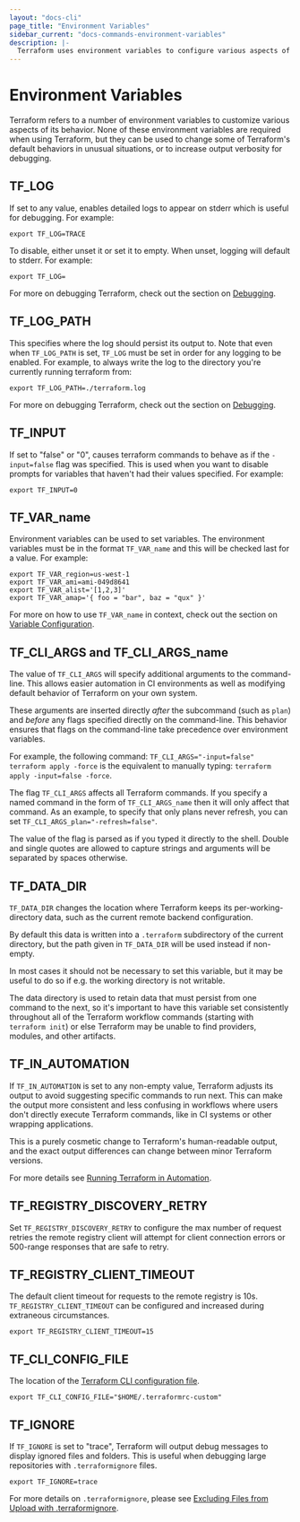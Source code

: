 ```yaml
---
layout: "docs-cli"
page_title: "Environment Variables"
sidebar_current: "docs-commands-environment-variables"
description: |-
  Terraform uses environment variables to configure various aspects of its behavior.
---
```


# Environment Variables

Terraform refers to a number of environment variables to customize various
aspects of its behavior. None of these environment variables are required
when using Terraform, but they can be used to change some of Terraform's
default behaviors in unusual situations, or to increase output verbosity
for debugging.

## TF_LOG

If set to any value, enables detailed logs to appear on stderr which is useful for debugging. For example:

```shell
export TF_LOG=TRACE
```

To disable, either unset it or set it to empty. When unset, logging will default to stderr. For example:

```shell
export TF_LOG=
```

For more on debugging Terraform, check out the section on [Debugging](/docs/internals/debugging.html).

## TF_LOG_PATH

This specifies where the log should persist its output to. Note that even when `TF_LOG_PATH` is set, `TF_LOG` must be set in order for any logging to be enabled. For example, to always write the log to the directory you're currently running terraform from:

```shell
export TF_LOG_PATH=./terraform.log
```

For more on debugging Terraform, check out the section on [Debugging](/docs/internals/debugging.html).

## TF_INPUT

If set to "false" or "0", causes terraform commands to behave as if the `-input=false` flag was specified. This is used when you want to disable prompts for variables that haven't had their values specified. For example:

```shell
export TF_INPUT=0
```

## TF_VAR_name

Environment variables can be used to set variables. The environment variables must be in the format `TF_VAR_name` and this will be checked last for a value. For example:

```shell
export TF_VAR_region=us-west-1
export TF_VAR_ami=ami-049d8641
export TF_VAR_alist='[1,2,3]'
export TF_VAR_amap='{ foo = "bar", baz = "qux" }'
```

For more on how to use `TF_VAR_name` in context, check out the section on [Variable Configuration](/docs/configuration/variables.html).

## TF_CLI_ARGS and TF_CLI_ARGS_name

The value of `TF_CLI_ARGS` will specify additional arguments to the
command-line. This allows easier automation in CI environments as well as
modifying default behavior of Terraform on your own system.

These arguments are inserted directly _after_ the subcommand
(such as `plan`) and _before_ any flags specified directly on the command-line.
This behavior ensures that flags on the command-line take precedence over
environment variables.

For example, the following command: `TF_CLI_ARGS="-input=false" terraform apply -force`
is the equivalent to manually typing: `terraform apply -input=false -force`.

The flag `TF_CLI_ARGS` affects all Terraform commands. If you specify a
named command in the form of `TF_CLI_ARGS_name` then it will only affect
that command. As an example, to specify that only plans never refresh,
you can set `TF_CLI_ARGS_plan="-refresh=false"`.

The value of the flag is parsed as if you typed it directly to the shell.
Double and single quotes are allowed to capture strings and arguments will
be separated by spaces otherwise.

## TF_DATA_DIR

`TF_DATA_DIR` changes the location where Terraform keeps its
per-working-directory data, such as the current remote backend configuration.

By default this data is written into a `.terraform` subdirectory of the
current directory, but the path given in `TF_DATA_DIR` will be used instead
if non-empty.

In most cases it should not be necessary to set this variable, but it may
be useful to do so if e.g. the working directory is not writable.

The data directory is used to retain data that must persist from one command
to the next, so it's important to have this variable set consistently throughout
all of the Terraform workflow commands (starting with `terraform init`) or else
Terraform may be unable to find providers, modules, and other artifacts.

## TF_IN_AUTOMATION

If `TF_IN_AUTOMATION` is set to any non-empty value, Terraform adjusts its
output to avoid suggesting specific commands to run next. This can make the
output more consistent and less confusing in workflows where users don't
directly execute Terraform commands, like in CI systems or other wrapping
applications.

This is a purely cosmetic change to Terraform's human-readable output, and the
exact output differences can change between minor Terraform versions.

For more details see [Running Terraform in Automation](https://learn.hashicorp.com/terraform/development/running-terraform-in-automation).

## TF_REGISTRY_DISCOVERY_RETRY

Set `TF_REGISTRY_DISCOVERY_RETRY` to configure the max number of request retries
the remote registry client will attempt for client connection errors or
500-range responses that are safe to retry.

## TF_REGISTRY_CLIENT_TIMEOUT

The default client timeout for requests to the remote registry is 10s. `TF_REGISTRY_CLIENT_TIMEOUT` can be configured and increased during extraneous circumstances.

```shell
export TF_REGISTRY_CLIENT_TIMEOUT=15
```

## TF_CLI_CONFIG_FILE

The location of the [Terraform CLI configuration file](/docs/commands/cli-config.html).

```shell
export TF_CLI_CONFIG_FILE="$HOME/.terraformrc-custom"
```

## TF_IGNORE

If `TF_IGNORE` is set to "trace", Terraform will output debug messages to display ignored files and folders. This is useful when debugging large repositories with `.terraformignore` files.

```shell
export TF_IGNORE=trace
```

For more details on `.terraformignore`, please see [Excluding Files from Upload with .terraformignore](/docs/backends/types/remote.html#excluding-files-from-upload-with-terraformignore).
